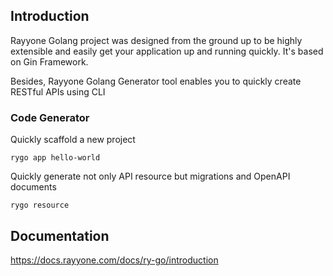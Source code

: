 
## Introduction

Rayyone Golang project was designed from the ground up to be highly extensible and easily get your application up and running quickly. It's based on Gin Framework.

Besides, Rayyone Golang Generator tool enables you to quickly create RESTful APIs using CLI


### Code Generator
Quickly scaffold a new project

```
rygo app hello-world
```

Quickly generate not only API resource but migrations and OpenAPI documents

```
rygo resource
```

## Documentation

https://docs.rayyone.com/docs/ry-go/introduction

